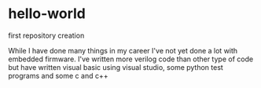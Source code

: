 # hello-world
first repository creation

While I have done many things in my career I've not yet done a lot with embedded firmware.  I've written more verilog code than other type of code but have written visual basic using visual studio, some python test programs and some c and c++
